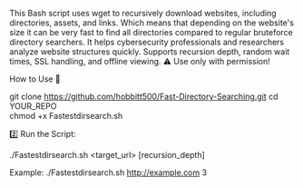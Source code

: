 This Bash script uses wget to recursively download websites, including directories, assets, and links. 
Which means that depending on the website's size it can be very fast to find all directories compared to regular bruteforce directory searchers.
It helps cybersecurity professionals and researchers analyze website structures quickly. 
Supports recursion depth, random wait times, SSL handling, and offline viewing. 
⚠️ Use only with permission!

How to Use 🚀

git clone https://github.com/hobbitt500/Fast-Directory-Searching.git
cd YOUR_REPO  
chmod +x Fastestdirsearch.sh  

2️⃣ Run the Script:

./Fastestdirsearch.sh <target_url> [recursion_depth]

Example:
./Fastestdirsearch.sh http://example.com 3

